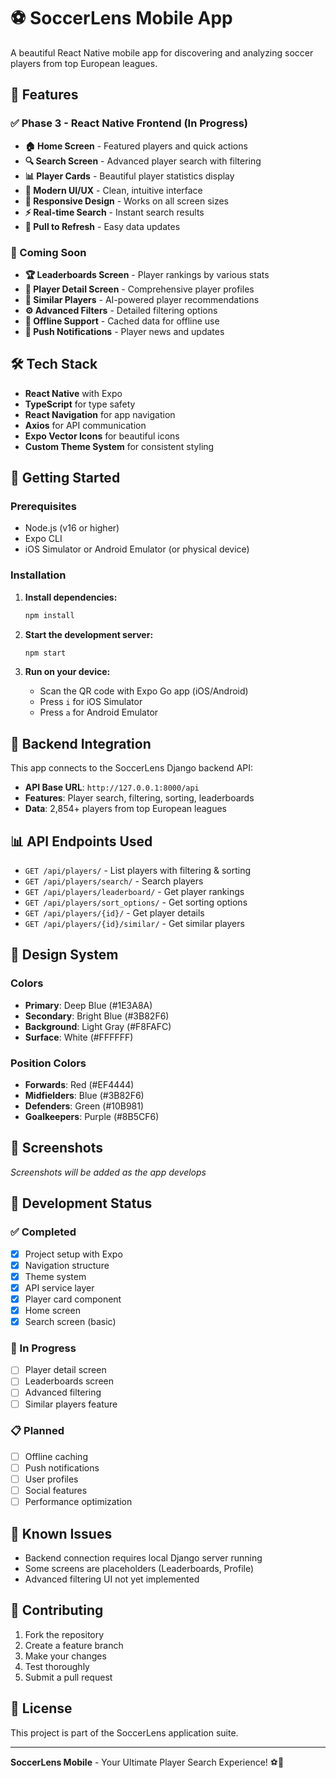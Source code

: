 # ⚽ SoccerLens Mobile App

A beautiful React Native mobile app for discovering and analyzing soccer players from top European leagues.

## 🚀 Features

### ✅ Phase 3 - React Native Frontend (In Progress)

- **🏠 Home Screen** - Featured players and quick actions
- **🔍 Search Screen** - Advanced player search with filtering
- **📊 Player Cards** - Beautiful player statistics display
- **🎨 Modern UI/UX** - Clean, intuitive interface
- **📱 Responsive Design** - Works on all screen sizes
- **⚡ Real-time Search** - Instant search results
- **🔄 Pull to Refresh** - Easy data updates

### 🎯 Coming Soon

- **🏆 Leaderboards Screen** - Player rankings by various stats
- **👤 Player Detail Screen** - Comprehensive player profiles
- **🔗 Similar Players** - AI-powered player recommendations
- **⚙️ Advanced Filters** - Detailed filtering options
- **💾 Offline Support** - Cached data for offline use
- **🔔 Push Notifications** - Player news and updates

## 🛠 Tech Stack

- **React Native** with Expo
- **TypeScript** for type safety
- **React Navigation** for app navigation
- **Axios** for API communication
- **Expo Vector Icons** for beautiful icons
- **Custom Theme System** for consistent styling

## 📱 Getting Started

### Prerequisites

- Node.js (v16 or higher)
- Expo CLI
- iOS Simulator or Android Emulator (or physical device)

### Installation

1. **Install dependencies:**
   ```bash
   npm install
   ```

2. **Start the development server:**
   ```bash
   npm start
   ```

3. **Run on your device:**
   - Scan the QR code with Expo Go app (iOS/Android)
   - Press `i` for iOS Simulator
   - Press `a` for Android Emulator

## 🔗 Backend Integration

This app connects to the SoccerLens Django backend API:

- **API Base URL**: `http://127.0.0.1:8000/api`
- **Features**: Player search, filtering, sorting, leaderboards
- **Data**: 2,854+ players from top European leagues

## 📊 API Endpoints Used

- `GET /api/players/` - List players with filtering & sorting
- `GET /api/players/search/` - Search players
- `GET /api/players/leaderboard/` - Get player rankings
- `GET /api/players/sort_options/` - Get sorting options
- `GET /api/players/{id}/` - Get player details
- `GET /api/players/{id}/similar/` - Get similar players

## 🎨 Design System

### Colors
- **Primary**: Deep Blue (#1E3A8A)
- **Secondary**: Bright Blue (#3B82F6)
- **Background**: Light Gray (#F8FAFC)
- **Surface**: White (#FFFFFF)

### Position Colors
- **Forwards**: Red (#EF4444)
- **Midfielders**: Blue (#3B82F6)
- **Defenders**: Green (#10B981)
- **Goalkeepers**: Purple (#8B5CF6)

## 📱 Screenshots

*Screenshots will be added as the app develops*

## 🚧 Development Status

### ✅ Completed
- [x] Project setup with Expo
- [x] Navigation structure
- [x] Theme system
- [x] API service layer
- [x] Player card component
- [x] Home screen
- [x] Search screen (basic)

### 🔄 In Progress
- [ ] Player detail screen
- [ ] Leaderboards screen
- [ ] Advanced filtering
- [ ] Similar players feature

### 📋 Planned
- [ ] Offline caching
- [ ] Push notifications
- [ ] User profiles
- [ ] Social features
- [ ] Performance optimization

## 🐛 Known Issues

- Backend connection requires local Django server running
- Some screens are placeholders (Leaderboards, Profile)
- Advanced filtering UI not yet implemented

## 🤝 Contributing

1. Fork the repository
2. Create a feature branch
3. Make your changes
4. Test thoroughly
5. Submit a pull request

## 📄 License

This project is part of the SoccerLens application suite.

---

**SoccerLens Mobile** - Your Ultimate Player Search Experience! ⚽📱 